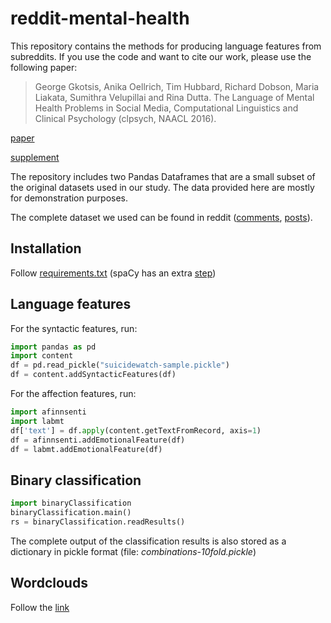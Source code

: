 # reddit-mental-health
This repository contains the methods for producing language features from subreddits. If you use the code and want to cite our work, please use the following paper:

> George Gkotsis, Anika Oellrich, Tim Hubbard, Richard Dobson, Maria Liakata, Sumithra Velupillai and Rina Dutta. The Language of Mental Health Problems in Social Media, Computational Linguistics and Clinical Psychology (clpsych, NAACL 2016).

[paper](CLPsych10.pdf)

[supplement](CLPsych10_OptionalAttachment.pdf)

The repository includes two Pandas Dataframes that are a small subset of the original datasets used in our study. The data provided here are mostly for demonstration purposes.

The complete dataset we used can be found in reddit ([comments](https://redd.it/3bxlg7), [posts](https://redd.it/3mg812)).

## Installation

Follow [requirements.txt](requirements.txt)
(spaCy has an extra [step](https://spacy.io/docs#install))

## Language features

For the syntactic features, run:

```python
import pandas as pd
import content
df = pd.read_pickle("suicidewatch-sample.pickle")
df = content.addSyntacticFeatures(df)
```

For the affection features, run:
```python
import afinnsenti
import labmt
df['text'] = df.apply(content.getTextFromRecord, axis=1)
df = afinnsenti.addEmotionalFeature(df)
df = labmt.addEmotionalFeature(df)
```




## Binary classification
```python
import binaryClassification
binaryClassification.main()
rs = binaryClassification.readResults()
```
The complete output of the classification results is also stored as a dictionary in pickle format (file: *combinations-10fold.pickle*)

## Wordclouds
Follow the [link](wordclouds)